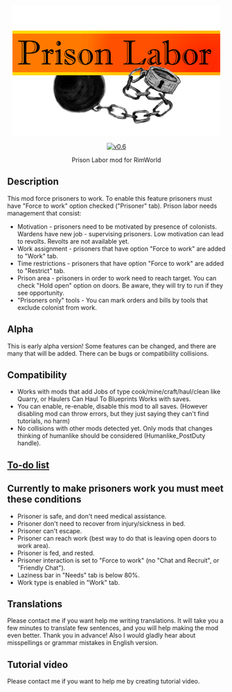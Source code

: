 <p align="center">
    <img src="https://raw.githubusercontent.com/Aviuz/PrisonLabor/master/Logo.png" alt="Prison Labor" />
</p>
<p align="center">
  <a href="https://github.com/Aviuz/PrisonLabor/releases">
    <img src="https://img.shields.io/badge/version-0.6-orange.svg?style=flat" alt="v0.6" />
  </a>
</p>

<p align="center">
  Prison Labor mod for RimWorld
</p>

## Description
This mod force prisoners to work. To enable this feature prisoners must have "Force to work" option checked ("Prisoner" tab). Prison labor needs management that consist:
* Motivation - prisoners need to be motivated by presence of colonists. Wardens have new job - supervising prisoners. Low motivation can lead to revolts. Revolts are not available yet.
* Work assignment - prisoners that have option "Force to work" are added to "Work" tab.
* Time restrictions - prisoners that have option "Force to work" are added to "Restrict" tab.
* Prison area - prisoners in order to work need to reach target. You can check "Hold open" option on doors. Be aware, they will try to run if they see opportunity.
* "Prisoners only" tools - You can mark orders and bills by tools that exclude colonist from work.

## Alpha
This is early alpha version! Some features can be changed, and there are many that will be added. There can be bugs or compatibility collisions.

## Compatibility
* Works with mods that add Jobs of type cook/mine/craft/haul/clean like Quarry, or Haulers Can Haul To Blueprints
Works with saves.
* You can enable, re-enable, disable this mod to all saves. (However disabling mod can throw errors, but they just saying they can't find tutorials, no harm)
* No collisions with other mods detected yet. Only mods that changes thinking of humanlike should be considered (Humanlike_PostDuty handle).

## [To-do list](https://github.com/Aviuz/PrisonLabor/projects/1)

## Currently to make prisoners work you must meet these conditions
* Prisoner is safe, and don't need medical assistance.
* Prisoner don't need to recover from injury/sickness in bed.
* Prisoner can't escape.
* Prisoner can reach work (best way to do that is leaving open doors to work area).
* Prisoner is fed, and rested.
* Prisoner interaction is set to "Force to work" (no "Chat and Recruit", or "Friendly Chat").
* Laziness bar in "Needs" tab is below 80%.
* Work type is enabled in "Work" tab.

## Translations
Please contact me if you want help me writing translations. It will take you a few minutes to translate few sentences, and you will help making the mod even better. Thank you in advance!
Also I would gladly hear about misspellings or grammar mistakes in English version.

## Tutorial video
Please contact me if you want to help me by creating tutorial video.
